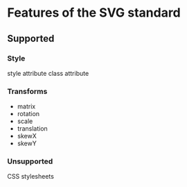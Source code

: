 # Features of the SVG standard

## Supported
### Style
style attribute
class attribute

### Transforms
* matrix
* rotation
* scale
* translation
* skewX
* skewY



### Unsupported
CSS stylesheets
